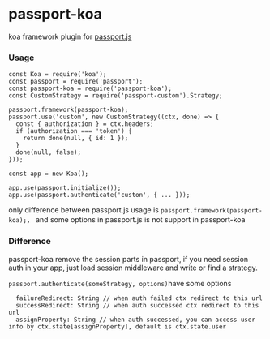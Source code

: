 # passport-koa
koa framework plugin for [passport.js](https://www.npmjs.com/package/passport)

### Usage
```
const Koa = require('koa');
const passport = require('passport');
const passport-koa = require('passport-koa');
const CustomStrategy = require('passport-custom').Strategy;

passport.framework(passport-koa);
passport.use('custom', new CustomStrategy((ctx, done) => {
  const { authorization } = ctx.headers;
  if (authorization === 'token') {
    return done(null, { id: 1 });
  } 
  done(null, false);
}));

const app = new Koa();

app.use(passport.initialize());
app.use(passport.authenticate('custon', { ... }));
```
only difference between passport.js usage is `passport.framework(passport-koa);`， and some options in passport.js is not support in passport-koa

### Difference
passport-koa remove the session parts in passport, if you need session auth in your app, just load session middleware and write or find a strategy.

`passport.authenticate(someStrategy, options)`have some options
```
  failureRedirect: String // when auth failed ctx redirect to this url
  successRedirect: String // when auth successed ctx redirect to this url
  assignProperty: String // when auth successed, you can access user info by ctx.state[assignProperty], default is ctx.state.user
```
